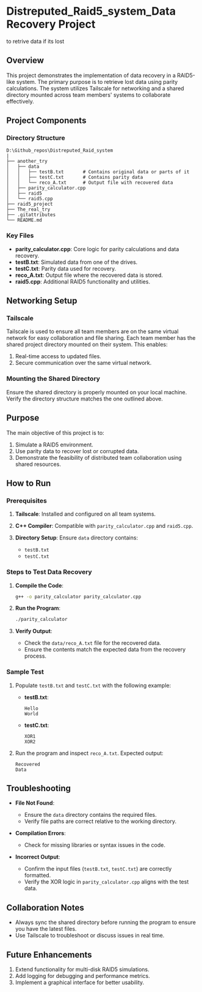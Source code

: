# Distreputed_Raid5_system_Data Recovery Project
to retrive data if its lost


## Overview

This project demonstrates the implementation of data recovery in a RAID5-like system. The primary purpose is to retrieve lost data using parity calculations. The system utilizes Tailscale for networking and a shared directory mounted across team members' systems to collaborate effectively.

## Project Components

### Directory Structure

```
D:\Github_repos\Distreputed_Raid_system
|
├── another_try
│   ├── data
│   │   ├── testB.txt       # Contains original data or parts of it
│   │   ├── testC.txt       # Contains parity data
│   │   └── reco_A.txt      # Output file with recovered data
│   ├── parity_calculator.cpp
│   ├── raid5
│   └── raid5.cpp
├── raid5_project
├── The_real_try
├── .gitattributes
└── README.md
```

### Key Files

* **parity\_calculator.cpp**: Core logic for parity calculations and data recovery.
* **testB.txt**: Simulated data from one of the drives.
* **testC.txt**: Parity data used for recovery.
* **reco\_A.txt**: Output file where the recovered data is stored.
* **raid5.cpp**: Additional RAID5 functionality and utilities.

## Networking Setup

### Tailscale

Tailscale is used to ensure all team members are on the same virtual network for easy collaboration and file sharing. Each team member has the shared project directory mounted on their system. This enables:

1. Real-time access to updated files.
2. Secure communication over the same virtual network.

### Mounting the Shared Directory

Ensure the shared directory is properly mounted on your local machine. Verify the directory structure matches the one outlined above.

## Purpose

The main objective of this project is to:

1. Simulate a RAID5 environment.
2. Use parity data to recover lost or corrupted data.
3. Demonstrate the feasibility of distributed team collaboration using shared resources.

## How to Run

### Prerequisites

1. **Tailscale**: Installed and configured on all team systems.
2. **C++ Compiler**: Compatible with `parity_calculator.cpp` and `raid5.cpp`.
3. **Directory Setup**: Ensure `data` directory contains:

   * `testB.txt`
   * `testC.txt`

### Steps to Test Data Recovery

1. **Compile the Code**:

   ```bash
   g++ -o parity_calculator parity_calculator.cpp
   ```
2. **Run the Program**:

   ```bash
   ./parity_calculator
   ```
3. **Verify Output**:

   * Check the `data/reco_A.txt` file for the recovered data.
   * Ensure the contents match the expected data from the recovery process.

### Sample Test

1. Populate `testB.txt` and `testC.txt` with the following example:

   * **testB.txt**:

     ```
     Hello
     World
     ```
   * **testC.txt**:

     ```
     XOR1
     XOR2
     ```
2. Run the program and inspect `reco_A.txt`. Expected output:

   ```
   Recovered
   Data
   ```

## Troubleshooting

* **File Not Found**:

  * Ensure the `data` directory contains the required files.
  * Verify file paths are correct relative to the working directory.

* **Compilation Errors**:

  * Check for missing libraries or syntax issues in the code.

* **Incorrect Output**:

  * Confirm the input files (`testB.txt`, `testC.txt`) are correctly formatted.
  * Verify the XOR logic in `parity_calculator.cpp` aligns with the test data.

## Collaboration Notes

* Always sync the shared directory before running the program to ensure you have the latest files.
* Use Tailscale to troubleshoot or discuss issues in real time.

## Future Enhancements

1. Extend functionality for multi-disk RAID5 simulations.
2. Add logging for debugging and performance metrics.
3. Implement a graphical interface for better usability.
